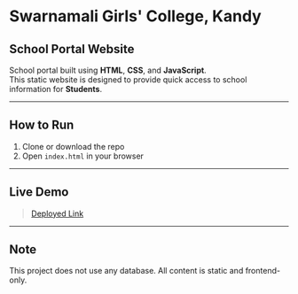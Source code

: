 # Swarnamali Girls' College, Kandy

## School Portal Website

School portal built using **HTML**, **CSS**, and **JavaScript**.  
This static website is designed to provide quick access to school information for **Students**.

---

## How to Run

1. Clone or download the repo
2. Open `index.html` in your browser  
   
---

## Live Demo

> [Deployed Link](https://dilanka06.github.io/swarnamali/) 

---

## Note

This project does not use any database. All content is static and frontend-only.


